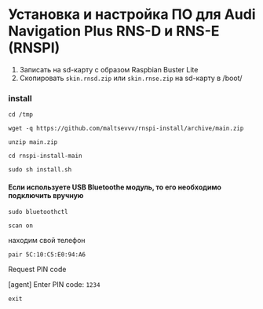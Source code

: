 # Установка и настройка ПО для Audi Navigation Plus RNS-D и RNS-E (RNSPI)

1. Записать на sd-карту с образом Raspbian Buster Lite
2. Cкопировать `skin.rnsd.zip` или `skin.rnse.zip` на sd-карту в /boot/

### install

`cd /tmp`

`wget -q https://github.com/maltsevvv/rnspi-install/archive/main.zip`

`unzip main.zip`

`cd rnspi-install-main`

`sudo sh install.sh`



#### Если используете USB Bluetoothe модуль, то его необходимо подключить вручную

`sudo bluetoothctl`

`scan on`

находим свой телефон

`pair 5C:10:C5:E0:94:A6`

Request PIN code

[agent] Enter PIN code: `1234`

`exit`
